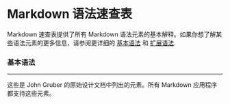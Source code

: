 # Markdown 语法速查表

Markdown 速查表提供了所有 Markdown 语法元素的基本解释。如果你想了解某些语法元素的更多信息，请参阅更详细的 [基本语法](/markdown/basic/headings) 和 [扩展语法](/markdown/).

### 基本语法

---

这些是 John Gruber 的原始设计文档中列出的元素。所有 Markdown 应用程序都支持这些元素。

